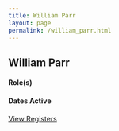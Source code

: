 ```yaml
---
title: William Parr
layout: page
permalink: /william_parr.html
---
```


## William Parr

#### Role(s)

#### Dates Active

<a href="{{ '/browse.html' | relative_url }}#William Parr" class="btn btn-custom">View Registers</a>